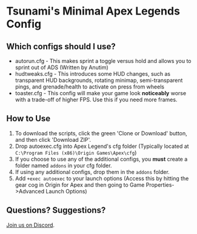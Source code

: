 # Tsunami's Minimal Apex Legends Config
## Which configs should I use?
* autorun.cfg - This makes sprint a toggle versus hold and allows you to sprint out of ADS (Written by Anutim)
* hudtweaks.cfg - This introduces some HUD changes, such as transparent HUD backgrounds, rotating minimap, semi-transparent pings, and grenade/health to activate on press from wheels
* toaster.cfg - This config will make your game look **noticeably** worse with a trade-off of higher FPS. Use this if you need more frames.

## How to Use
1. To download the scripts, click the green 'Clone or Download' button, and then click 'Download ZIP'.
2. Drop autoexec.cfg into Apex Legend's cfg folder (Typically located at `C:\Program Files (x86)\Origin Games\Apex\cfg`)
3. If you choose to use any of the additional configs, you **must** create a folder named `addons` in your cfg folder.
4. If using any additional configs, drop them in the `addons` folder.
5. Add `+exec autoexec` to your launch options (Access this by hitting the gear cog in Origin for Apex and then going to Game Properties->Advanced Launch Options)

## Questions? Suggestions?
[Join us on Discord](https://discord.gg/2HgNzD9).
